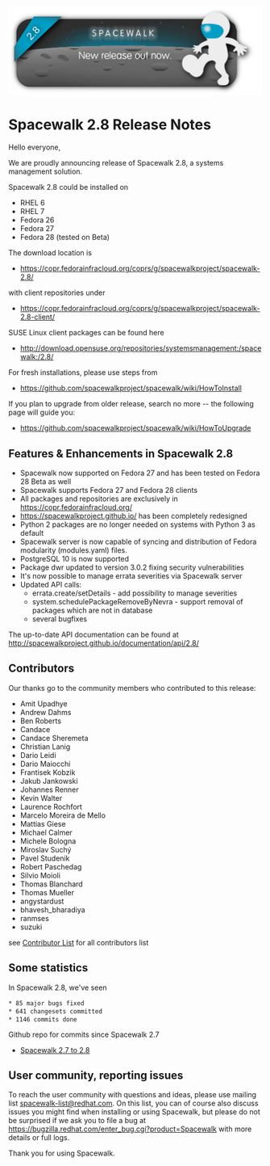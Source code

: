 
![Alt](images/28release_new.png?raw=True)
# __Spacewalk 2.8 Release Notes__



Hello everyone,

We are proudly announcing release of Spacewalk 2.8, a systems management solution.

Spacewalk 2.8 could be installed on
  * RHEL 6
  * RHEL 7
  * Fedora 26
  * Fedora 27
  * Fedora 28 (tested on Beta)
  
The download location is 
  * https://copr.fedorainfracloud.org/coprs/g/spacewalkproject/spacewalk-2.8/

with client repositories under
  * https://copr.fedorainfracloud.org/coprs/g/spacewalkproject/spacewalk-2.8-client/


SUSE Linux client packages can be found here
  * http://download.opensuse.org/repositories/systemsmanagement:/spacewalk:/2.8/


For fresh installations, please use steps from

  * https://github.com/spacewalkproject/spacewalk/wiki/HowToInstall 

If you plan to upgrade from older release, search no more -- the following page will guide you:

  * https://github.com/spacewalkproject/spacewalk/wiki/HowToUpgrade

## Features & Enhancements in Spacewalk 2.8

  * Spacewalk now supported on Fedora 27 and has been tested on Fedora 28 Beta as well
  * Spacewalk supports Fedora 27 and Fedora 28 clients
  * All packages and repositories are exclusively in https://copr.fedorainfracloud.org/
  * https://spacewalkproject.github.io/ has been completely redesigned
  * Python 2 packages are no longer needed on systems with Python 3 as default
  * Spacewalk server is now capable of syncing and distribution of Fedora modularity (modules.yaml) files.
  * PostgreSQL 10 is now supported
  * Package dwr updated to version 3.0.2 fixing security vulnerabilities
  * It's now possible to manage errata severities via Spacewalk server
  * Updated API calls:
    * errata.create/setDetails - add possibility to manage severities
    * system.schedulePackageRemoveByNevra - support removal of packages which are not in database
    * several bugfixes

The up-to-date API documentation can be found at http://spacewalkproject.github.io/documentation/api/2.8/

## Contributors


Our thanks go to the community members who contributed to this release:

* Amit Upadhye
* Andrew Dahms
* Ben Roberts
* Candace
* Candace Sheremeta
* Christian Lanig
* Dario Leidi
* Dario Maiocchi
* Frantisek Kobzik
* Jakub Jankowski
* Johannes Renner
* Kevin Walter
* Laurence Rochfort
* Marcelo Moreira de Mello
* Mattias Giese
* Michael Calmer
* Michele Bologna
* Miroslav Suchý
* Pavel Studenik
* Robert Paschedag
* Silvio Moioli
* Thomas Blanchard
* Thomas Mueller
* angystardust
* bhavesh_bharadiya
* ranmses
* suzuki

see [Contributor List](ContributorList) for all contributors list

## Some statistics

In Spacewalk 2.8, we've seen

    * 85 major bugs fixed
    * 641 changesets committed
    * 1146 commits done

Github repo for commits since Spacewalk 2.7

* [Spacewalk 2.7 to 2.8](https://github.com/spacewalkproject/spacewalk/graphs/contributors?from=2017-08-17&to=2018-04-16&type=c)

## User community, reporting issues



To reach the user community with questions and ideas, please use
mailing list spacewalk-list@redhat.com. On this list, you can of
course also discuss issues you might find when installing or using
Spacewalk, but please do not be surprised if we ask you to file a bug
at https://bugzilla.redhat.com/enter_bug.cgi?product=Spacewalk with more
details or full logs.

Thank you for using Spacewalk.

